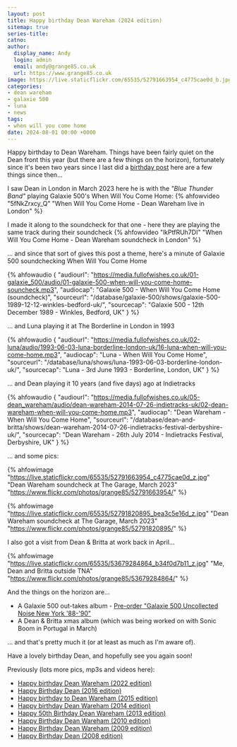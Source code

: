 ```yaml
---
layout: post
title: Happy birthday Dean Wareham (2024 edition)
sitemap: true
series-title:
catno:
author:
  display_name: Andy
  login: admin
  email: andy@grange85.co.uk
  url: https://www.grange85.co.uk
image: https://live.staticflickr.com/65535/52791663954_c4775cae0d_b.jpg
categories:
- dean wareham
- galaxie 500
- luna
- news
tags:
- when will you come home
date: 2024-08-01 00:00 +0000
---
```

Happy birthday to Dean Wareham. Things have been fairly quiet on the Dean front this year (but there are a few things on the horizon), fortunately since it's been two years since I last did a [birthday post](/2022/08/01/happy-birthday-dean-wareham-2022/) here are a few things since then...

I saw Dean in London in March 2023 here he is with the _"Blue Thunder Band"_ playing Galaxie 500's  When Will You Come Home:
{% ahfowvideo "5fNkZrxcy_Q" "When Will You Come Home - Dean Wareham live in London" %}

I made it along to the soundcheck for that one - here they are playing the same track during their soundcheck
{% ahfowvideo "lkPtfRUh7DI" "When Will You Come Home - Dean Wareham soundcheck in London" %}

... and since that sort of gives this post a theme, here's a minute of Galaxie 500 soundchecking When Will You Come Home 

{% ahfowaudio {
"audiourl": "https://media.fullofwishes.co.uk/01-galaxie_500/audio/01-galaxie-500-when-will-you-come-home-souncheck.mp3",
"audiocap": "Galaxie 500 - When Will You Come Home (soundcheck)",
"sourceurl": "/database/galaxie-500/shows/galaxie-500-1989-12-12-winkles-bedford-uk/",
"sourcecap": "Galaxie 500 - 12th December 1989 - Winkles, Bedford, UK"
} %}

... and Luna playing it at The Borderline in London in 1993

{% ahfowaudio {
"audiourl": "https://media.fullofwishes.co.uk/02-luna/audio/1993-06-03-luna-borderline-london-uk/16-luna-when-will-you-come-home.mp3",
"audiocap": "Luna - When Will You Come Home",
"sourceurl": "/database/luna/shows/luna-1993-06-03-borderline-london-uk/",
"sourcecap": "Luna - 3rd June 1993 - Borderline, London, UK"
} %}

... and Dean playing it 10 years (and five days) ago at Indietracks

{% ahfowaudio {
"audiourl": "https://media.fullofwishes.co.uk/05-dean_wareham/audio/dean-wareham-2014-07-26-indietracks-uk/02-dean-wareham-when-will-you-come-home.mp3",
"audiocap": "Dean Wareham - When Will You Come Home",
"sourceurl": "/database/dean-and-britta/shows/dean-wareham-2014-07-26-indietracks-festival-derbyshire-uk/",
"sourcecap": "Dean Wareham - 26th July 2014 - Indietracks Festival, Derbyshire, UK"
} %}


... and some pics:

{% ahfowimage "https://live.staticflickr.com/65535/52791663954_c4775cae0d_z.jpg" "Dean Wareham soundcheck at The Garage, March 2023" "https://www.flickr.com/photos/grange85/52791663954/" %}

{% ahfowimage "https://live.staticflickr.com/65535/52791820895_bea3c5e16d_z.jpg" "Dean Wareham soundcheck at The Garage, March 2023" "https://www.flickr.com/photos/grange85/52791820895/" %}

I also got a visit from Dean & Britta at work back in April...

{% ahfowimage "https://live.staticflickr.com/65535/53679284864_b34f0d7b11_z.jpg" "Me, Dean and Britta outside TNA" "https://www.flickr.com/photos/grange85/53679284864/" %}

And the things on the horizon are...

- A Galaxie 500 out-takes album - [Pre-order "Galaxie 500 Uncollected Noise New York '88-'90"](/2024/07/11/pre-order-galaxie-500-uncollected-noise-new-york-88-90/)
- A Dean & Britta xmas album (which was being worked on with Sonic Boom in Portugal in March)

... and that's pretty much it (or at least as much as I'm aware of).

Have a lovely birthday Dean, and hopefully see you again soon!

Previously (lots more pics, mp3s and videos here):
 - [Happy birthday Dean Wareham (2022 edition)](/2022/08/01/happy-birthday-dean-wareham-2022/)
 - [Happy Birthday Dean (2016 edition)](/2016/08/01/early-august-brithday-wishes-to-dean-and-stanley/)
 - [Happy birthday to Dean Wareham (2015 edition)](/2015/08/01/happy-birthday-to-dean-wareham-2015-edition/)
 - [Happy birthday Dean Wareham (2014 edition)](/2014/08/01/happy-birthday-dean-wareham-2014-edition/)
 - [Happy 50th Birthday Dean Wareham (2013 edition)](/2013/08/01/happy-50th-birthday-dean-wareham/)
 - [Happy Birthday Dean Wareham (2010 edition)](/2010/08/01/happy-birthday-dean-wareham-2/)
 - [Happy Birthday Dean Wareham (2009 edition)](/2009/08/01/happy-birthday-dean-wareham/)
 - [Happy Birthday Dean (2008 edition)](/2008/08/01/happy-birthday-dean-2/)
